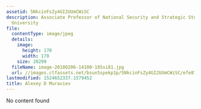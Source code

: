 ```yaml
---
assetid: 5NkcinFsZy4GI2UUmCWiSC
description: Associate Professor of National Security and Strategic Studies, Curtin
  University
file:
  contentType: image/jpeg
  details:
    image:
      height: 170
      width: 170
    size: 20299
  fileName: image-20180206-14100-185si81.jpg
  url: //images.ctfassets.net/bsux5spekp1p/5NkcinFsZy4GI2UUmCWiSC/efe876295abc60606bffd30430ab316a/image-20180206-14100-185si81.jpg
lastmodified: 1524652337.1579452
title: Alexey D Muraviev
---
```

No content found